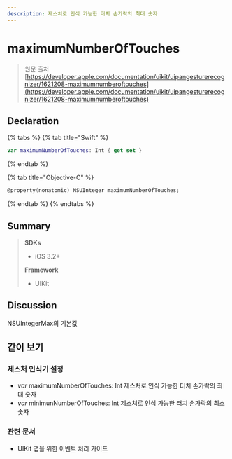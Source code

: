 ```yaml
---
description: 제스처로 인식 가능한 터치 손가락의 최대 숫자
---
```


# maximumNumberOfTouches

> 원문 출처  
> [https://developer.apple.com/documentation/uikit/uipangesturerecognizer/1621208-maximumnumberoftouches](https://developer.apple.com/documentation/uikit/uipangesturerecognizer/1621208-maximumnumberoftouches)

## Declaration

{% tabs %}
{% tab title="Swift" %}
```swift
var maximumNumberOfTouches: Int { get set }
```
{% endtab %}

{% tab title="Objective-C" %}
```objectivec
@property(nonatomic) NSUInteger maximumNumberOfTouches;
```
{% endtab %}
{% endtabs %}

## Summary

> **SDKs**
>
> * iOS 3.2+
>
> **Framework**
>
> * UIKit

## Discussion

NSUIntegerMax의 기본값

## 같이 보기

### 제스처 인식기 설정

* _var_ maximumNumberOfTouches: Int 제스처로 인식 가능한 터치 손가락의 최대 숫자
* _var_ minimunNumberOfTouches: Int 제스처로 인식 가능한 터치 손가락의 최소 숫자

### 관련 문서

* UIKit 앱을 위한 이벤트 처리 가이드

